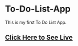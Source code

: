 # To-Do-List-App
This is my first To Do List App.

## [Click Here to See Live](https://navdeepsingh4298.github.io/To-Do-List-App/)
